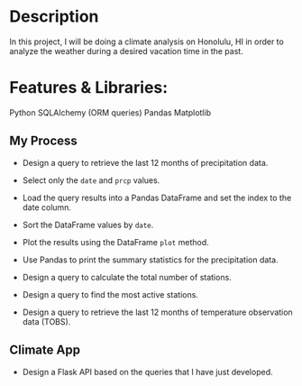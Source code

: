 # Description

In this project, I will be doing a climate analysis on Honolulu, HI in order to analyze the weather during a desired vacation time in the past. 

# Features & Libraries:

Python
SQLAlchemy (ORM queries)
Pandas
Matplotlib

## My Process 

* Design a query to retrieve the last 12 months of precipitation data.

* Select only the `date` and `prcp` values.

* Load the query results into a Pandas DataFrame and set the index to the date column.

* Sort the DataFrame values by `date`.

* Plot the results using the DataFrame `plot` method.

* Use Pandas to print the summary statistics for the precipitation data.

* Design a query to calculate the total number of stations.

* Design a query to find the most active stations.

* Design a query to retrieve the last 12 months of temperature observation data (TOBS).

## Climate App

* Design a Flask API based on the queries that I have just developed.
